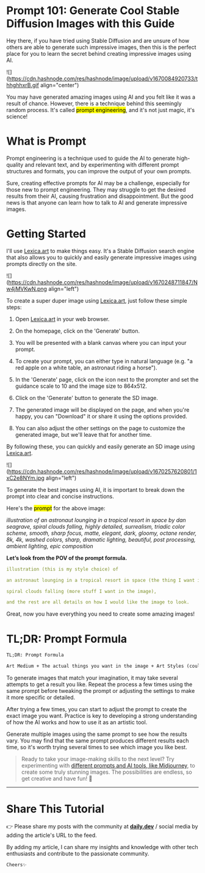 # Prompt 101: Generate Cool Stable Diffusion Images with this Guide

Hey there, if you have tried using Stable Diffusion and are unsure of how others are able to generate such impressive images, then this is the perfect place for you to learn the secret behind creating impressive images using AI.

![](https://cdn.hashnode.com/res/hashnode/image/upload/v1670084920733/thhghhxrB.gif align="center")

You may have generated amazing images using AI and you felt like it was a result of chance. However, there is a technique behind this seemingly random process. It's called <mark>prompt engineering</mark>, and it's not just magic, it's science!

# What is Prompt

Prompt engineering is a technique used to guide the AI to generate high-quality and relevant text, and by experimenting with different prompt structures and formats, you can improve the output of your own prompts.

Sure, creating effective prompts for AI may be a challenge, especially for those new to prompt engineering. They may struggle to get the desired results from their AI, causing frustration and disappointment. But the good news is that anyone can learn how to talk to AI and generate impressive images.

# Getting Started

I'll use [Lexica.art](https://lexica.art/) to make things easy. It's a Stable Diffusion search engine that also allows you to quickly and easily generate impressive images using prompts directly on the site.

![](https://cdn.hashnode.com/res/hashnode/image/upload/v1670248711847/Nw4jMVKwN.png align="left")

To create a super duper image using [Lexica.art](http://Lexica.art), just follow these simple steps:

1.  Open [Lexica.art](http://Lexica.art) in your web browser.
    
2.  On the homepage, click on the 'Generate' button.
    
3.  You will be presented with a blank canvas where you can input your prompt.
    
4.  To create your prompt, you can either type in natural language (e.g. "a red apple on a white table, an astronaut riding a horse").
    
5.  In the 'Generate' page, click on the icon next to the prompter and set the guidance scale to 10 and the image size to 864x512.
    
6.  Click on the 'Generate' button to generate the SD image.
    
7.  The generated image will be displayed on the page, and when you're happy, you can "Download" it or share it using the options provided.
    
8.  You can also adjust the other settings on the page to customize the generated image, but we'll leave that for another time.
    

By following these, you can quickly and easily generate an SD image using [Lexica.art](http://Lexica.art).

![](https://cdn.hashnode.com/res/hashnode/image/upload/v1670257620801/1xC2e8NYm.jpg align="left")

To generate the best images using AI, it is important to break down the prompt into clear and concise instructions.

Here's the <mark>prompt</mark> for the above image:

*illustration of an astronaut lounging in a tropical resort in space by dan seagrave, spiral clouds falling, highly detailed, surrealism, triadic color scheme, smooth, sharp focus, matte, elegant, dark, gloomy, octane render, 8k, 4k, washed colors, sharp, dramatic lighting, beautiful, post processing, ambient lighting, epic composition*

**Let’s look from the POV of the prompt formula.**

```yaml
illustration (this is my style choice) of

an astronaut lounging in a tropical resort in space (the thing I want in the image) + by dan seagrave (artist style),

spiral clouds falling (more stuff I want in the image),

and the rest are all details on how I would like the image to look.
```

Great, now you have everything you need to create some amazing images!

# TL;DR: Prompt Formula

```markdown
TL;DR: Prompt Formula

Art Medium + The actual things you want in the image + Art Styles (could be an artist or an actual style like Anime, ) + Modifications (extra details on how the image should look) ⇒ Good Image.
```

To generate images that match your imagination, it may take several attempts to get a result you like. Repeat the process a few times using the same prompt before tweaking the prompt or adjusting the settings to make it more specific or detailed.

After trying a few times, you can start to adjust the prompt to create the exact image you want. Practice is key to developing a strong understanding of how the AI works and how to use it as an artistic tool.

Generate multiple images using the same prompt to see how the results vary. You may find that the same prompt produces different results each time, so it's worth trying several times to see which image you like best.

> Ready to take your image-making skills to the next level? Try experimenting with [different prompts and AI tools, like Midjourney](https://amirahnasihah.hashnode.dev/how-to-start-generate-ai-art-for-noob), to create some truly stunning images. The possibilities are endless, so get creative and have fun! 🎉

* * *

# **Share This Tutorial**

👉 Please share my posts with the community at [**daily.dev**](http://daily.dev) / social media by adding the article's URL to the feed.

By adding my article, I can share my insights and knowledge with other tech enthusiasts and contribute to the passionate community.

`Cheers✨`